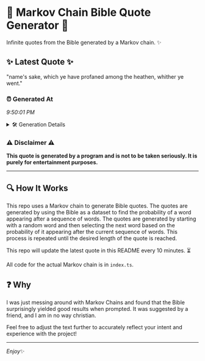 # 📖 Markov Chain Bible Quote Generator 📖

Infinite quotes from the Bible generated by a Markov chain. ✨

## ✨ Latest Quote ✨
"name's sake, which ye have profaned among the heathen, whither ye went."

### ⏰ Generated At
*9:50:01 PM*

<details>
    <summary>🛠️ Generation Details</summary>
    <p>
        <strong>🌱 Seed:</strong> name's<br>
        <strong>🔄 Iterations:</strong> 11<br>
        <strong>📜 Context History:</strong><br>[ name's ]: sake,<br>[ name's, sake, ]: which<br>[ name's, sake,, which ]: ye<br>[ name's, sake,, which, ye ]: have<br>[ name's, sake,, which, ye, have ]: profaned<br>[ name's, sake,, which, ye, have, profaned ]: among<br>[ sake,, which, ye, have, profaned, among ]: the<br>[ which, ye, have, profaned, among, the ]: heathen,<br>[ ye, have, profaned, among, the, heathen, ]: whither<br>[ have, profaned, among, the, heathen,, whither ]: ye<br>[ profaned, among, the, heathen,, whither, ye ]: went.<br>
    </p>
</details>

### ⚠️ Disclaimer ⚠️
**This quote is generated by a program and is not to be taken seriously. It is purely for entertainment purposes.**

---

## 🔍 How It Works

This repo uses a Markov chain to generate Bible quotes. The quotes are generated by using the Bible as a dataset to find the probability of a word appearing after a sequence of words. The quotes are generated by starting with a random word and then selecting the next word based on the probability of it appearing after the current sequence of words. This process is repeated until the desired length of the quote is reached.

This repo will update the latest quote in this README every 10 minutes. ⏳

All code for the actual Markov chain is in `index.ts`.

## ❓ Why

I was just messing around with Markov Chains and found that the Bible surprisingly yielded good results when prompted. 
It was suggested by a friend, and I am in no way christian.

Feel free to adjust the text further to accurately reflect your intent and experience with the project!

---

*Enjoy*✨
